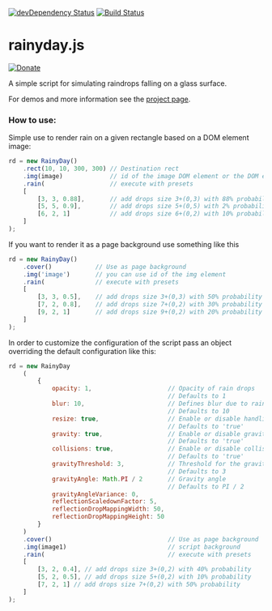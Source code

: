 [![devDependency Status](https://david-dm.org/maroslaw/rainyday.js/dev-status.png)](https://david-dm.org/maroslaw/rainyday.js#info=devDependencies)
[![Build Status](https://travis-ci.org/maroslaw/rainyday.js.png)](https://travis-ci.org/maroslaw/rainyday.js)

# rainyday.js

[![Donate](https://www.paypalobjects.com/en_US/i/btn/btn_donate_LG.gif)](https://www.paypal.com/cgi-bin/webscr?cmd=_s-xclick&hosted_button_id=XWP2SR3FLGE6C)

A simple script for simulating raindrops falling on a glass surface.

For demos and more information see the [project page](http://maroslaw.github.io/rainyday.js/).

### How to use:

Simple use to render rain on a given rectangle based on a DOM element image:
```js
rd = new RainyDay()
    .rect(10, 10, 300, 300) // Destination rect
    .img(image)             // id of the image DOM element or the DOM element itself
    .rain(                  // execute with presets
    [
        [3, 3, 0.88],       // add drops size 3+(0,3) with 88% probability
        [5, 5, 0.9],        // add drops size 5+(0,5) with 2% probability
        [6, 2, 1]           // add drops size 6+(0,2) with 10% probability
    ]
);
```
If you want to render it as a page background use something like this
```js
rd = new RainyDay()
    .cover()            // Use as page background
    .img('image')       // you can use id of the img element
    .rain(              // execute with presets
    [
        [3, 3, 0.5],    // add drops size 3+(0,3) with 50% probability
        [7, 2, 0.8],    // add drops size 7+(0,2) with 30% probability
        [9, 2, 1]       // add drops size 9+(0,2) with 20% probability
    ]
);
```
In order to customize the configuration of the script pass an object overriding the default configuration like this:
```js
rd = new RainyDay
    (
        {
            opacity: 1,                     // Opacity of rain drops
                                            // Defaults to 1
            blur: 10,                       // Defines blur due to rain effect
                                            // Defaults to 10
            resize: true,                   // Enable or disable handling resize events
                                            // Defaults to 'true'
            gravity: true,                  // Enable or disable gravity
                                            // Defaults to 'true'
            collisions: true,               // Enable or disable collisions
                                            // Defaults to 'true'
            gravityThreshold: 3,            // Threshold for the gravity function
                                            // Defaults to 3
            gravityAngle: Math.PI / 2       // Gravity angle
                                            // Defaults to PI / 2
            gravityAngleVariance: 0,
            reflectionScaledownFactor: 5,
            reflectionDropMappingWidth: 50,
            reflectionDropMappingHeight: 50
        }
    )
    .cover()                                // Use as page background
    .img(image1)                            // script background
    .rain(                                  // execute with presets
    [
        [3, 2, 0.4], // add drops size 3+(0,2) with 40% probability
        [5, 2, 0.5], // add drops size 5+(0,2) with 10% probability
        [7, 2, 1] // add drops size 7+(0,2) with 50% probability
    ]
);
